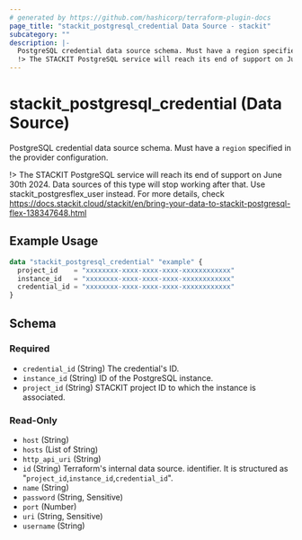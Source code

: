 ```yaml
---
# generated by https://github.com/hashicorp/terraform-plugin-docs
page_title: "stackit_postgresql_credential Data Source - stackit"
subcategory: ""
description: |-
  PostgreSQL credential data source schema. Must have a region specified in the provider configuration.
  !> The STACKIT PostgreSQL service will reach its end of support on June 30th 2024. Data sources of this type will stop working after that. Use stackitpostgresflexuser instead. For more details, check https://docs.stackit.cloud/stackit/en/bring-your-data-to-stackit-postgresql-flex-138347648.html
---
```


# stackit_postgresql_credential (Data Source)

PostgreSQL credential data source schema. Must have a `region` specified in the provider configuration.

!> The STACKIT PostgreSQL service will reach its end of support on June 30th 2024. Data sources of this type will stop working after that. Use stackit_postgresflex_user instead. For more details, check https://docs.stackit.cloud/stackit/en/bring-your-data-to-stackit-postgresql-flex-138347648.html

## Example Usage

```terraform
data "stackit_postgresql_credential" "example" {
  project_id    = "xxxxxxxx-xxxx-xxxx-xxxx-xxxxxxxxxxxx"
  instance_id   = "xxxxxxxx-xxxx-xxxx-xxxx-xxxxxxxxxxxx"
  credential_id = "xxxxxxxx-xxxx-xxxx-xxxx-xxxxxxxxxxxx"
}
```

<!-- schema generated by tfplugindocs -->
## Schema

### Required

- `credential_id` (String) The credential's ID.
- `instance_id` (String) ID of the PostgreSQL instance.
- `project_id` (String) STACKIT project ID to which the instance is associated.

### Read-Only

- `host` (String)
- `hosts` (List of String)
- `http_api_uri` (String)
- `id` (String) Terraform's internal data source. identifier. It is structured as "`project_id`,`instance_id`,`credential_id`".
- `name` (String)
- `password` (String, Sensitive)
- `port` (Number)
- `uri` (String, Sensitive)
- `username` (String)
